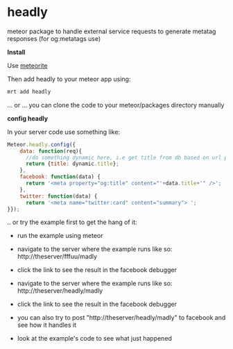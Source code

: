 headly
======

meteor package to handle external service requests to generate metatag responses (for og:metatags use)

**Install**

Use [meteorite](http://possibilities.github.com/meteorite/)

Then add headly to your meteor app using:

```bash
mrt add headly
```

... or ... you can clone the code to your meteor/packages directory manually

**config headly**

In your server code use something like:

```javascript
Meteor.headly.config({
    data: function(req){
      //do something dynamic here, i.e get title from db based on url param
      return {title: dynamic.title};
    },
    facebook: function(data) {
      return '<meta property="og:title" content="'+data.title+'" />';
    },
    twitter: function(data) {
      return '<meta name="twitter:card" content="summary"> ';
}});
```

.. or try the example first to get the hang of it:

- run the example using meteor

- navigate to the server where the example runs like so: http://theserver/fffuu/madly

- click the link to see the result in the facebook debugger

- navigate to the server where the example runs like so: http://theserver/headly/madly

- click the link to see the result in the facebook debugger

- you can also try to post "http://theserver/headly/madly" to facebook and see how it handles it

- look at the example's code to see what just happened

